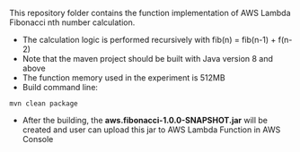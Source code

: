This repository folder contains the function implementation of AWS Lambda Fibonacci nth number calculation. 
* The calculation logic is performed recursively with fib(n) = fib(n-1) + f(n-2)
* Note that the maven project should be built with Java version 8 and above
* The function memory used in the experiment is 512MB
* Build command line:
```
mvn clean package
```
* After the building, the **aws.fibonacci-1.0.0-SNAPSHOT.jar** will be created and user can upload this jar to AWS Lambda Function in AWS Console